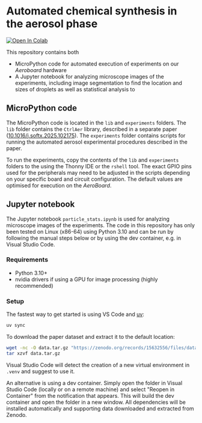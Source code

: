 # Automated chemical synthesis in the aerosol phase

<a target="_blank" href="https://colab.research.google.com/github/MehrResearch/aerosol_synthesis/blob/main/Code%20notebook.ipynb">
  <img src="https://colab.research.google.com/assets/colab-badge.svg" alt="Open In Colab"/>
</a>

This repository contains both

* MicroPython code for automated execution of experiments on our *Aeroboard* hardware
* A Jupyter notebook for analyzing microscope images of the experiments, including image segmentation to find the location and sizes of droplets as well as statistical analysis to 

## MicroPython code
The MicroPython code is located in the `lib` and `experiments` folders. The `lib` folder contains the `CtrlAer` library, described in a separate paper ([10.1016/j.softx.2025.102175]). The `experiments` folder contains  scripts for running the automated aerosol experimental procedures described in the paper.

To run the experiments, copy the contents of the `lib` and `experiments` folders to the using the Thonny IDE or the `rshell` tool. The exact GPIO pins used for the peripherals may need to be adjusted in the scripts depending on your specific board and circuit configuration. The default values are optimised for execution on the *AeroBoard*.

## Jupyter notebook
The Jupyter notebook `particle_stats.ipynb` is used for analyzing microscope images of the experiments. The code in this repository has only been tested on Linux (x86-64) using Python 3.10 and can be run by following the manual steps below or by using the dev container, e.g. in Visual Studio Code.

### Requirements
* Python 3.10+
* nvidia drivers if using a GPU for image processing (highly recommended)

### Setup
The fastest way to get started is using VS Code and [uv](https://astral.sh/uv):
```sh
uv sync
```

To download the paper dataset and extract it to the default location:
```sh
wget -nc -O data.tar.gz "https://zenodo.org/records/15632556/files/data.tar.gz?download=1"
tar xzvf data.tar.gz
```

Visual Studio Code will detect the creation of a new virtual environment in `.venv` and suggest to use it.

An alternative is using a dev container. Simply open the folder in Visual Studio Code (locally or on a remote machine) and select "Reopen in Container" from the notification that appears. This will build the dev container and open the folder in a new window. All dependencies will be installed automatically and supporting data downloaded and extracted from Zenodo.

[10.1016/j.softx.2025.102175]: https://doi.org/10.1016/j.softx.2025.102175